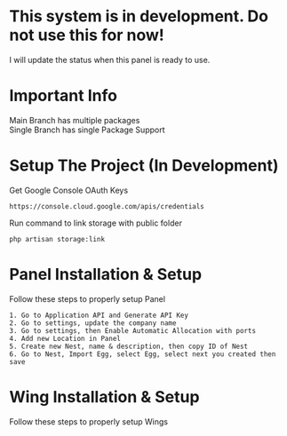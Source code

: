# This system is in development. Do not use this for now!  
I will update the status when this panel is ready to use.   

# Important Info  
Main Branch has multiple packages  
Single Branch has single Package Support

# Setup The Project (In Development)  
Get Google Console OAuth Keys  
```
https://console.cloud.google.com/apis/credentials
```
Run command to link storage with public folder  
```
php artisan storage:link
```  
# Panel Installation & Setup  
Follow these steps to properly setup Panel
```
1. Go to Application API and Generate API Key
2. Go to settings, update the company name
3. Go to settings, then Enable Automatic Allocation with ports
4. Add new Location in Panel
5. Create new Nest, name & description, then copy ID of Nest
6. Go to Nest, Import Egg, select Egg, select next you created then save
```
# Wing Installation & Setup  
Follow these steps to properly setup Wings
```

```
